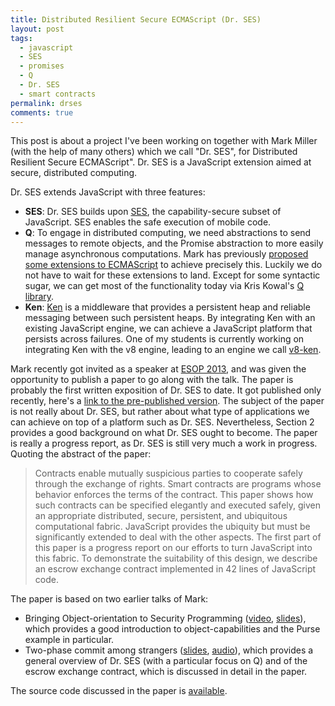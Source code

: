 ```yaml
---
title: Distributed Resilient Secure ECMAScript (Dr. SES)
layout: post
tags:
  - javascript
  - SES
  - promises
  - Q
  - Dr. SES
  - smart contracts
permalink: drses
comments: true
---
```

This post is about a project I've been working on together with Mark Miller (with the help of many others) which we call "Dr. SES", for Distributed Resilient Secure ECMAScript". Dr. SES is a JavaScript extension aimed at secure, distributed computing.

Dr. SES extends JavaScript with three features:

*   **SES**: Dr. SES builds upon [SES](http://code.google.com/p/google-caja/wiki/SES), the capability-secure subset of JavaScript. SES enables the safe execution of mobile code.
*   **Q**: To engage in distributed computing, we need abstractions to send messages to remote objects, and the Promise abstraction to more easily manage asynchronous computations. Mark has previously [proposed some extensions to ECMAScript](http://wiki.ecmascript.org/doku.php?id=strawman:concurrency) to achieve precisely this. Luckily we do not have to wait for these extensions to land. Except for some syntactic sugar, we can get most of the functionality today via Kris Kowal's [Q library](https://github.com/kriskowal/q).
*   **Ken**: [Ken](http://ai.eecs.umich.edu/~tpkelly/Ken/) is a middleware that provides a persistent heap and reliable messaging between such persistent heaps. By integrating Ken with an existing JavaScript engine, we can achieve a JavaScript platform that persists across failures. One of my students is currently working on integrating Ken with the v8 engine, leading to an engine we call [v8-ken](https://github.com/supergillis/v8-ken).

Mark recently got invited as a speaker at [ESOP 2013](http://www.ccs.neu.edu/esop2013/), and was given the opportunity to publish a paper to go along with the talk. The paper is probably the first written exposition of Dr. SES to date. It got published only recently, here's a [link to the pre-published version](http://soft.vub.ac.be/Publications/2013/vub-soft-tr-13-01.pdf). The subject of the paper is not really about Dr. SES, but rather about what type of applications we can achieve on top of a platform such as Dr. SES. Nevertheless, Section 2 provides a good background on what Dr. SES ought to become. The paper is really a progress report, as Dr. SES is still very much a work in progress. Quoting the abstract of the paper:

> Contracts enable mutually suspicious parties to cooperate safely through the exchange of rights. Smart contracts are programs whose behavior enforces the terms of the contract. This paper shows how such contracts can be specified elegantly and executed safely, given an appropriate distributed, secure, persistent, and ubiquitous computational fabric. JavaScript provides the ubiquity but must be significantly extended to deal with the other aspects. The first part of this paper is a progress report on our efforts to turn JavaScript into this fabric. To demonstrate the suitability of this design, we describe an escrow exchange contract implemented in 42 lines of JavaScript code.

The paper is based on two earlier talks of Mark:

*   Bringing Object-orientation to Security Programming ([video](http://www.youtube.com/watch?v=oBqeDYETXME), [slides](http://soft.vub.ac.be/events/mobicrant_talks/talk2_OO_security.pdf)), which provides a good introduction to object-capabilities and the Purse example in particular.
*   Two-phase commit among strangers ([slides](https://github.com/erights/slides/blob/master/2phase-commit-among-strangers.pdf), [audio](https://www.youtube.com/watch?v=WG0JuONIE-c&index=16&list=PLKr-mvz8uvUgybLg53lgXSeLOp4BiwvB2)), which provides a general overview of Dr. SES (with a particular focus on Q) and of the escrow exchange contract, which is discussed in detail in the paper.

The source code discussed in the paper is [available](https://github.com/tvcutsem/es-lab/tree/master/src/ses/contract).